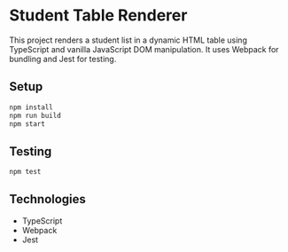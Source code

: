 # Student Table Renderer

This project renders a student list in a dynamic HTML table using TypeScript and vanilla JavaScript DOM manipulation. It uses Webpack for bundling and Jest for testing.

## Setup

```bash
npm install
npm run build
npm start
```

## Testing

```bash
npm test
```

## Technologies

- TypeScript
- Webpack
- Jest
